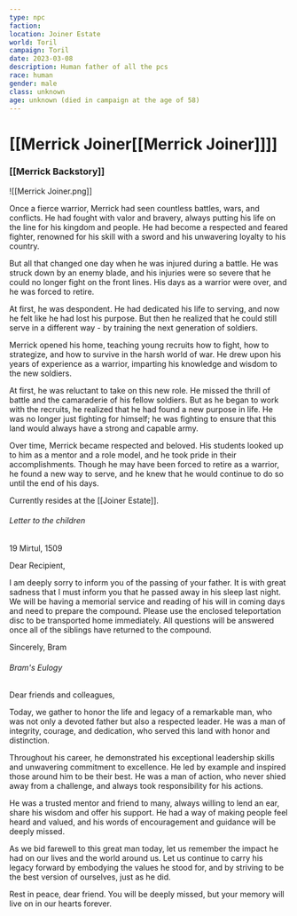 ```yaml
---
type: npc
faction: 
location: Joiner Estate
world: Toril
campaign: Toril
date: 2023-03-08
description: Human father of all the pcs
race: human
gender: male
class: unknown
age: unknown (died in campaign at the age of 58)
---
```

# [[Merrick Joiner[[Merrick Joiner]]]]

### [[Merrick Backstory]]
![[Merrick Joiner.png]]

Once a fierce warrior, Merrick had seen countless battles, wars, and conflicts. He had fought with valor and bravery, always putting his life on the line for his kingdom and people. He had become a respected and feared fighter, renowned for his skill with a sword and his unwavering loyalty to his country.

But all that changed one day when he was injured during a battle. He was struck down by an enemy blade, and his injuries were so severe that he could no longer fight on the front lines. His days as a warrior were over, and he was forced to retire.

At first, he was despondent. He had dedicated his life to serving, and now he felt like he had lost his purpose. But then he realized that he could still serve in a different way - by training the next generation of soldiers.

Merrick opened his home, teaching young recruits how to fight, how to strategize, and how to survive in the harsh world of war. He drew upon his years of experience as a warrior, imparting his knowledge and wisdom to the new soldiers.

At first, he was reluctant to take on this new role. He missed the thrill of battle and the camaraderie of his fellow soldiers. But as he began to work with the recruits, he realized that he had found a new purpose in life. He was no longer just fighting for himself; he was fighting to ensure that this land would always have a strong and capable army.

Over time, Merrick became respected and beloved. His students looked up to him as a mentor and a role model, and he took pride in their accomplishments. Though he may have been forced to retire as a warrior, he found a new way to serve, and he knew that he would continue to do so until the end of his days. 

Currently resides at the [[Joiner Estate]].


###### Letter to the children

19 Mirtul, 1509

Dear Recipient,

I am deeply sorry to inform you of the passing of your father. It is with great sadness that I must inform you that he passed away in his sleep last night. We will be having a memorial service and reading of his will in coming days and need to prepare the compound. Please use the enclosed teleportation disc to be transported home immediately. All questions will be answered once all of the siblings have returned to the compound.

Sincerely,
Bram

###### Bram's Eulogy

Dear friends and colleagues,

Today, we gather to honor the life and legacy of a remarkable man, who was not only a devoted father but also a respected leader. He was a man of integrity, courage, and dedication, who served this land with honor and distinction.

Throughout his career, he demonstrated his exceptional leadership skills and unwavering commitment to excellence. He led by example and inspired those around him to be their best. He was a man of action, who never shied away from a challenge, and always took responsibility for his actions.

He was a trusted mentor and friend to many, always willing to lend an ear, share his wisdom and offer his support. He had a way of making people feel heard and valued, and his words of encouragement and guidance will be deeply missed.

As we bid farewell to this great man today, let us remember the impact he had on our lives and the world around us. Let us continue to carry his legacy forward by embodying the values he stood for, and by striving to be the best version of ourselves, just as he did.

Rest in peace, dear friend. You will be deeply missed, but your memory will live on in our hearts forever.